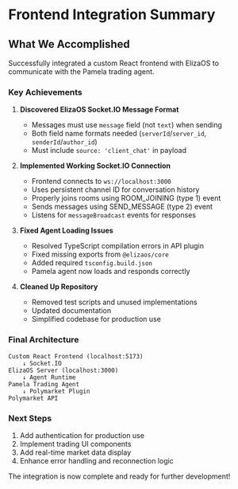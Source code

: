 # Frontend Integration Summary

## What We Accomplished

Successfully integrated a custom React frontend with ElizaOS to communicate with the Pamela trading agent.

### Key Achievements

1. **Discovered ElizaOS Socket.IO Message Format**
   - Messages must use `message` field (not `text`) when sending
   - Both field name formats needed (`serverId`/`server_id`, `senderId`/`author_id`)
   - Must include `source: 'client_chat'` in payload

2. **Implemented Working Socket.IO Connection**
   - Frontend connects to `ws://localhost:3000`
   - Uses persistent channel ID for conversation history
   - Properly joins rooms using ROOM_JOINING (type 1) event
   - Sends messages using SEND_MESSAGE (type 2) event
   - Listens for `messageBroadcast` events for responses

3. **Fixed Agent Loading Issues**
   - Resolved TypeScript compilation errors in API plugin
   - Fixed missing exports from `@elizaos/core`
   - Added required `tsconfig.build.json`
   - Pamela agent now loads and responds correctly

4. **Cleaned Up Repository**
   - Removed test scripts and unused implementations
   - Updated documentation
   - Simplified codebase for production use

### Final Architecture

```
Custom React Frontend (localhost:5173)
    ↓ Socket.IO
ElizaOS Server (localhost:3000)
    ↓ Agent Runtime
Pamela Trading Agent
    ↓ Polymarket Plugin
Polymarket API
```

### Next Steps

1. Add authentication for production use
2. Implement trading UI components
3. Add real-time market data display
4. Enhance error handling and reconnection logic

The integration is now complete and ready for further development!